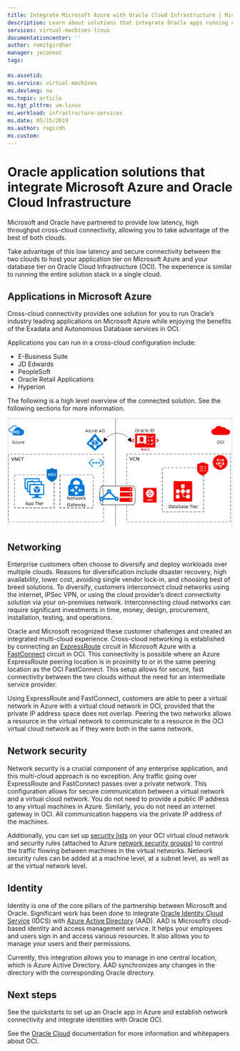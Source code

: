 ```yaml
---
title: Integrate Microsoft Azure with Oracle Cloud Infrastructure | Microsoft Docs
description: Learn about solutions that integrate Oracle apps running on Microsoft Azure with databases in Oracle Cloud Infrastrucure (OCI).
services: virtual-machines-linux
documentationcenter: ''
author: romitgirdhar
manager: jeconnoc
tags: 

ms.assetid: 
ms.service: virtual-machines
ms.devlang: na
ms.topic: article
ms.tgt_pltfrm: vm-linux
ms.workload: infrastructure-services
ms.date: 05/15/2019
ms.author: rogirdh
ms.custom: 
---
```

# Oracle application solutions that integrate Microsoft Azure and Oracle Cloud Infrastructure

Microsoft and Oracle have partnered to provide low latency, high throughput cross-cloud connectivity, allowing you to take advantage of the best of both clouds. 

Take advantage of this low latency and secure connectivity between the two clouds to host your application tier on Microsoft Azure and your database tier on Oracle Cloud Infrastructure (OCI). The experience is similar to running the entire solution stack in a single cloud.

## Applications in Microsoft Azure

Cross-cloud connectivity provides one solution for you to run Oracle’s industry leading applications on Microsoft Azure while enjoying the benefits of the Exadata and Autonomous Database services in OCI. 

Applications you can run in a cross-cloud configuration include:

* E-Business Suite
* JD Edwards
* PeopleSoft
* Oracle Retail Applications
* Hyperion

The following is a high level overview of the connected solution. See the following sections for more information.

![Azure OCI solution overview](media/oracle-oci-overview/crosscloud.png)

## Networking

Enterprise customers often choose to diversify and deploy workloads over multiple clouds. Reasons for diversification include disaster recovery, high availability, lower cost, avoiding single vendor lock-in, and choosing best of breed solutions. To diversify, customers interconnect cloud networks using the internet, IPSec VPN, or using the cloud provider’s direct connectivity solution via your on-premises network. Interconnecting cloud networks can require significant investments in time, money, design, procurement, installation, testing, and operations. 

Oracle and Microsoft recognized these customer challenges and created an integrated multi-cloud experience. Cross-cloud networking is established by connecting an [ExpressRoute](../../../expressroute/expressroute-introduction.md) circuit in Microsoft Azure with a [FastConnect](https://docs.cloud.oracle.com/iaas/Content/Network/Concepts/fastconnectoverview.htm) circuit in OCI. This connectivity is possible where an Azure ExpressRoute peering location is in proximity to or in the same peering location as the OCI FastConnect. This setup allows for secure, fast connectivity between the two clouds without the need for an intermediate service provider.

Using ExpressRoute and FastConnect, customers are able to peer a virtual network in Azure with a virtual cloud network in OCI, provided that the private IP address space does not overlap. Peering the two networks allows a resource in the virtual network to communicate to a resource in the OCI virtual cloud network as if they were both in the same network.

## Network security

Network security is a crucial component of any enterprise application, and this multi-cloud approach is no exception. Any traffic going over ExpressRoute and FastConnect passes over a private network. This configuration allows for secure communication between a virtual network and a virtual cloud network. You do not need to provide a public IP address to any virtual machines in Azure. Similarly, you do not need an internet gateway in OCI. All communication happens via the private IP address of the machines.

Additionally, you can set up [security lists](https://docs.cloud.oracle.com/iaas/Content/Network/Concepts/securitylists.htm) on your OCI virtual cloud network and  security rules (attached to Azure [network security groups](../../../virtual-network/security-overview.md)) to control the traffic flowing between machines in the virtual networks. Network security rules can be added at a machine level, at a subnet level, as well as at the virtual network level.
 
## Identity

Identity is one of the core pillars of the partnership between Microsoft and Oracle. Significant work has been done to integrate [Oracle Identity Cloud Service](https://docs.oracle.com/en/cloud/paas/identity-cloud/index.html) (IDCS) with [Azure Active Directory](../../../active-directory/index.md) (AAD).
AAD is Microsoft’s cloud-based identity and access management service. It helps your employees and users sign in and access various resources. It also allows you to manage your users and their permissions.

Currently, this integration allows you to manage in one central location, which is Azure Active Directory. AAD synchronizes any changes in the directory with the corresponding Oracle directory.

## Next steps

See the quickstarts to set up an Oracle app in Azure and establish network connectivity and integrate identities with Oracle OCI.

See the [Oracle Cloud](https://docs.cloud.oracle.com/iaas/Content/home.htm) documentation for more information and whitepapers about OCI.
